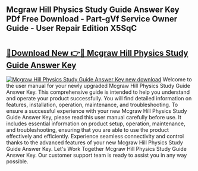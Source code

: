 ## Mcgraw Hill Physics Study Guide Answer Key PDf Free Download - Part-gVf Service Owner Guide - User Repair Edition X5SqC

# <h2><a href="http://bc51792.oget.top/?id=Mcgraw+Hill+Physics+Study+Guide+Answer+Key">🔗Download New 👉🔴 Mcgraw Hill Physics Study Guide Answer Key</a></h2>

[![Mcgraw Hill Physics Study Guide Answer Key new download](https://i.imgur.com/5g1atiW.png)](http://bc51792.oget.top/?id=Mcgraw+Hill+Physics+Study+Guide+Answer+Key)
Welcome to the user manual for your newly upgraded Mcgraw Hill Physics Study Guide Answer Key. This comprehensive guide is intended to help you understand and operate your product successfully. You will find detailed information on features, installation, operation, maintenance, and troubleshooting. To ensure a successful experience with your new Mcgraw Hill Physics Study Guide Answer Key, please read this user manual carefully before use. It includes essential information on product setup, operation, maintenance, and troubleshooting, ensuring that you are able to use the product effectively and efficiently. Experience seamless connectivity and control thanks to the advanced features of your new Mcgraw Hill Physics Study Guide Answer Key. Let's Work Together Mcgraw Hill Physics Study Guide Answer Key. Our customer support team is ready to assist you in any way possible.
